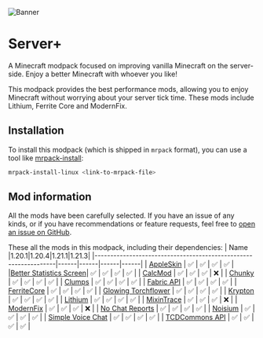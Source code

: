 ![Banner](https://github.com/Thijzert123/server-plus/blob/main/images/banner.png?raw=true)
# Server+
A Minecraft modpack focused on improving vanilla Minecraft on the server-side. Enjoy a better Minecraft with whoever you like!

This modpack provides the best performance mods, allowing you to enjoy Minecraft without worrying about your server tick time. These mods include Lithium, Ferrite Core and ModernFix.

## Installation
To install this modpack (which is shipped in `mrpack` format), you can use a tool like [mrpack-install](https://github.com/nothub/mrpack-install):
```bash
mrpack-install-linux <link-to-mrpack-file>
```

## Mod information
All the mods have been carefully selected. If you have an issue of any kinds, or if you have recommendations or feature requests, feel free to [open an issue on GitHub](https://github.com/Thijzert123/server-plus/issues).

These all the mods in this modpack, including their dependencies:
|                               Name                              |1.20.1|1.20.4|1.21.1|1.21.3|
|-----------------------------------------------------------------|------|------|------|------|
|        [AppleSkin](https://modrinth.com/project/EsAfCjCV)       |   ✅  |   ✅  |   ✅  |   ✅  |
|[Better Statistics Screen](https://modrinth.com/project/n6PXGAoM)|   ✅  |   ✅  |   ✅  |   ✅  |
|         [CalcMod](https://modrinth.com/project/XoHTb2Ap)        |   ✅  |   ✅  |   ✅  |   ❌  |
|         [Chunky](https://modrinth.com/project/fALzjamp)         |   ✅  |   ✅  |   ✅  |   ✅  |
|         [Clumps](https://modrinth.com/project/Wnxd13zP)         |   ✅  |   ✅  |   ✅  |   ✅  |
|       [Fabric API](https://modrinth.com/project/P7dR8mSH)       |   ✅  |   ✅  |   ✅  |   ✅  |
|       [FerriteCore](https://modrinth.com/project/uXXizFIs)      |   ✅  |   ✅  |   ✅  |   ✅  |
|   [Glowing Torchflower](https://modrinth.com/project/1S4LxcvL)  |   ✅  |   ✅  |   ✅  |   ✅  |
|         [Krypton](https://modrinth.com/project/fQEb0iXm)        |   ✅  |   ✅  |   ✅  |   ✅  |
|         [Lithium](https://modrinth.com/project/gvQqBUqZ)        |   ✅  |   ✅  |   ✅  |   ✅  |
|       [MixinTrace](https://modrinth.com/project/sGmHWmeL)       |   ✅  |   ✅  |   ✅  |   ❌  |
|        [ModernFix](https://modrinth.com/project/nmDcB62a)       |   ✅  |   ✅  |   ✅  |   ❌  |
|     [No Chat Reports](https://modrinth.com/project/qQyHxfxd)    |   ✅  |   ✅  |   ✅  |   ✅  |
|         [Noisium](https://modrinth.com/project/KuNKN7d2)        |   ✅  |   ✅  |   ✅  |   ✅  |
|    [Simple Voice Chat](https://modrinth.com/project/9eGKb6K1)   |   ✅  |   ✅  |   ✅  |   ✅  |
|     [TCDCommons API](https://modrinth.com/project/Eldc1g37)     |   ✅  |   ✅  |   ✅  |   ✅  |
